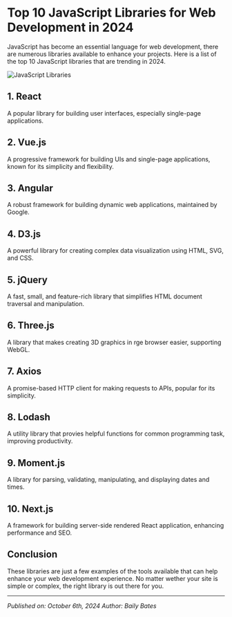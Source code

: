# Top 10 JavaScript Libraries for Web Development in 2024

JavaScript has become an essential language for web development, there are numerous libraries available to enhance your projects. Here is a list of the top 10 JavaScript libraries that are trending in 2024.

![JavaScript Libraries](../components/js-library.jpeg)

## 1. React

A popular library for building user interfaces, especially single-page applications.

## 2. Vue.js

A progressive framework for building UIs and single-page applications, known for its simplicity and flexibility.

## 3. Angular

A robust framework for building dynamic web applications, maintained by Google.

## 4. D3.js

A powerful library for creating complex data visualization using HTML, SVG, and CSS.

## 5. jQuery

A fast, small, and feature-rich library that simplifies HTML document traversal and manipulation.

## 6. Three.js

A library that makes creating 3D graphics in rge browser easier, supporting WebGL.

## 7. Axios

A promise-based HTTP client for making requests to APIs, popular for its simplicity.

## 8. Lodash

A utility library that provies helpful functions for common programming task, improving productivity.

## 9. Moment.js

A library for parsing, validating, manipulating, and displaying dates and times.

## 10. Next.js

A framework for building server-side rendered React application, enhancing performance and SEO.

## Conclusion

These libraries are just a few examples of the tools available that can help enhance your web development experience. No matter wether your site is simple or complex, the right library is out there for you.

---

_Published on: October 6th, 2024_
_Author: Baily Bates_
